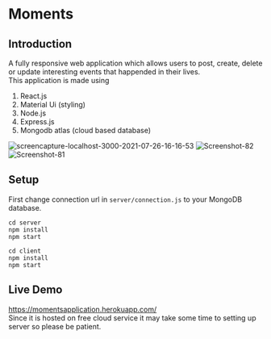 # Moments 

## Introduction
A fully responsive web application which allows users to post, create, delete or update interesting events that happended in their lives.  
This application is made using  
<ol> 
<li>React.js</li> 
<li>Material Ui (styling)</li> 
<li>Node.js</li> 
<li>Express.js</li> 
<li>Mongodb atlas (cloud based database)</li> 
</ol>  


<img src="https://i.ibb.co/DCtdmLJ/screencapture-localhost-3000-2021-07-26-16-16-53.png" alt="screencapture-localhost-3000-2021-07-26-16-16-53" border="0">
<img src="https://i.ibb.co/BB7mGvP/Screenshot-82.png" alt="Screenshot-82" border="0">
<img src="https://i.ibb.co/xMxsbqs/Screenshot-81.png" alt="Screenshot-81" border="0">


## Setup  
First change connection url in ```server/connection.js``` to your MongoDB database. 
```
cd server 
npm install 
npm start
```
```
cd client 
npm install 
npm start
```

## Live Demo
https://momentsapplication.herokuapp.com/   
Since it is hosted on free cloud service it may take some time to setting up server so please be patient.
